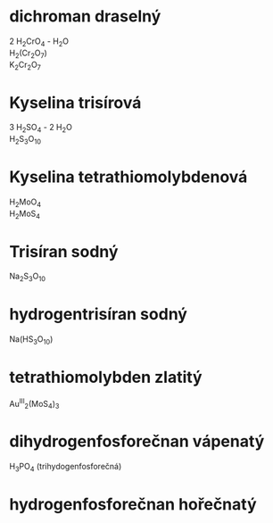 # dichroman draselný  
2 H<sub>2</sub>CrO<sub>4</sub> - H<sub>2</sub>O  
H<sub>2</sub>(Cr<sub>2</sub>O<sub>7</sub>)  
K<sub>2</sub>Cr<sub>2</sub>O<sub>7</sub>  
# Kyselina trisírová
3 H<sub>2</sub>SO<sub>4</sub> - 2 H<sub>2</sub>O  
H<sub>2</sub>S<sub>3</sub>O<sub>10</sub>  
# Kyselina tetrathiomolybdenová
H<sub>2</sub>MoO<sub>4</sub>  
H<sub>2</sub>MoS<sub>4</sub>
# Trisíran sodný
Na<sub>2</sub>S<sub>3</sub>O<sub>10</sub>
# hydrogentrisíran sodný
Na(HS<sub>3</sub>O<sub>10</sub>)
# tetrathiomolybden zlatitý
Au<sup>III</sup><sub>2</sub>(MoS<sub>4</sub>)<sub>3</sub>
# dihydrogenfosforečnan vápenatý
H<sub>3</sub>PO<sub>4</sub> (trihydogenfosforečná)
# hydrogenfosforečnan hořečnatý